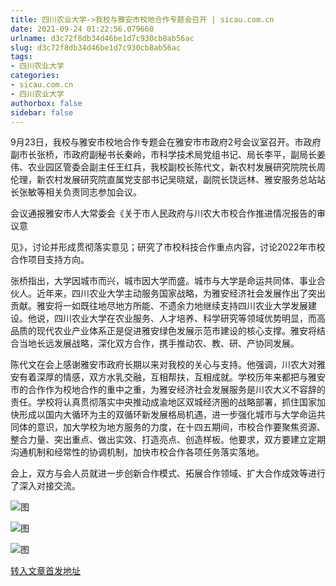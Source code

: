 ```yaml
---
title: 四川农业大学->我校与雅安市校地合作专题会召开 | sicau.com.cn
date: 2021-09-24 01:22:56.079660
urlname: d3c72f8db34d46be1d7c930cb8ab56ac
slug: d3c72f8db34d46be1d7c930cb8ab56ac
tags: 
- 四川农业大学
categories:
- sicau.com.cn
- 四川农业大学
authorbox: false
sidebar: false
---
```

9月23日，我校与雅安市校地合作专题会在雅安市市政府2号会议室召开。市政府副市长张桥，市政府副秘书长秦岭，市科学技术局党组书记、局长李平，副局长姜伟、农业园区管委会副主任王红兵，我校副校长陈代文，新农村发展研究院院长周伦理，新农村发展研究院直属党支部书记吴晓斌，副院长饶远林、雅安服务总站站长张敏等相关负责同志参加会议。

会议通报雅安市人大常委会《关于市人民政府与川农大市校合作推进情况报告的审议意
<!--more-->
见》，讨论并形成贯彻落实意见；研究了市校科技合作重点内容，讨论2022年市校合作项目支持方向。

张桥指出，大学因城市而兴，城市因大学而盛。城市与大学是命运共同体、事业合伙人。近年来，四川农业大学主动服务国家战略，为雅安经济社会发展作出了突出贡献。雅安将一如既往地尽地方所能、不遗余力地继续支持四川农业大学发展建设。他说，四川农业大学在农业服务、人才培养、科学研究等领域优势明显，而高品质的现代农业产业体系正是促进雅安绿色发展示范市建设的核心支撑。雅安将结合当地长远发展战略，深化双方合作，携手推动农、教、研、产协同发展。

陈代文在会上感谢雅安市政府长期以来对我校的关心与支持。他强调，川农大对雅安有着深厚的情感，双方水乳交融，互相帮扶，互相成就。学校历年来都把与雅安市的合作作为校地合作的重中之重，为雅安经济社会发展服务是川农大义不容辞的责任。学校将认真贯彻落实中央推动成渝地区双城经济圈的战略部署，抓住国家加快形成以国内大循环为主的双循环新发展格局机遇，进一步强化城市与大学命运共同体的意识，加大学校为地方服务的力度，在十四五期间，市校合作要聚焦资源、整合力量、突出重点、做出实效、打造亮点、创造样板。他要求，双方要建立定期沟通机制和经常性的协调机制，加快市校合作各项任务落实落地。

会上，双方与会人员就进一步创新合作模式、拓展合作领域、扩大合作成效等进行了深入对接交流。

![图](https://news.sicau.edu.cn/__local/7/BF/A9/208BC9FA66BA016C93512A307A8_531D6AC7_166DB.jpg)

![图](https://news.sicau.edu.cn/__local/3/CB/F9/245407EE088DF1590A54388629B_847A80F6_1B34B.png)

![图](https://news.sicau.edu.cn/__local/F/C4/42/83C04512667A17DAA119A912157_82136E19_1C56F.png)

[转入文章首发地址](https://news.sicau.edu.cn/info/1078/64701.htm)